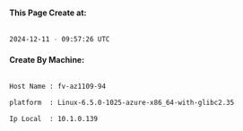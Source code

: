 
   
#### This Page Create at:

```bash

2024-12-11 - 09:57:26 UTC

```

#### Create By Machine:

```bash

Host Name : fv-az1109-94

platform  : Linux-6.5.0-1025-azure-x86_64-with-glibc2.35

Ip Local  : 10.1.0.139

```

